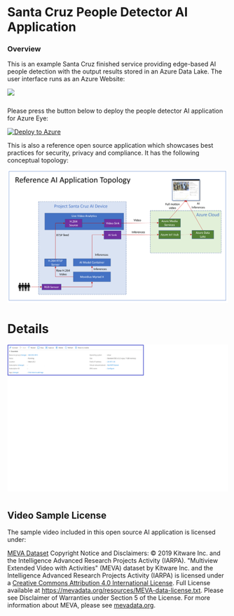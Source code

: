 # Santa Cruz People Detector AI Application


### Overview

This is an example Santa Cruz finished service providing edge-based AI people detection with the output results stored in an Azure Data Lake. The user interface runs as an Azure Website:

![](/media/People-Detector-AI.gif)

###
Please press the button below to deploy the people detector AI application for Azure Eye:

[![Deploy to Azure](https://aka.ms/deploytoazurebutton)](https://ms.portal.azure.com/#create/Microsoft.Template/uri/https%3A%2F%2Funifiededgescenarios.blob.core.windows.net%2Farm-template%2Fazuredeploy-updated.json)

This is also a reference open source application which showcases best practices for security, privacy and compliance. It has the following conceptual topology:

![](/media/AI-App-Topology.PNG)







# Details

![](/media/Public-IP.png)


#
## Video Sample License
The sample video included in this open source AI application is licensed under:

[MEVA Dataset](http://mevadata.org/) Copyright Notice and Disclaimers: © 2019 Kitware Inc. and the Intelligence Advanced Research Projects Activity (IARPA). "Multiview Extended Video with Activities" (MEVA) dataset by Kitware Inc. and the Intelligence Advanced Research Projects Activity (IARPA) is licensed under a [Creative Commons Attribution 4.0 International License](https://creativecommons.org/licenses/by/4.0/). Full License available at https://mevadata.org/resources/MEVA-data-license.txt. Please see Disclaimer of Warranties under Section 5 of the License. For more information about MEVA, please see [mevadata.org](http://mevadata.org).
